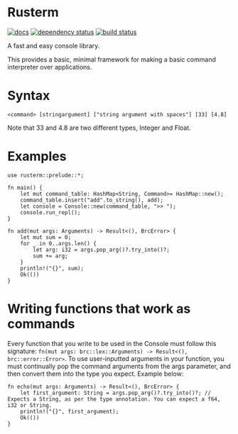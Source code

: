 # Rusterm
[![docs](https://docs.rs/rusterm/badge.svg)](https://docs.rs/rusterm)
[![dependency status](https://deps.rs/crate/rusterm/0.1.2/status.svg)](https://deps.rs/crate/rusterm/0.1.2)
[![build status](https://github.com/tduck973564/rusterm/workflows/Rust/badge.svg)](https://github.com/tduck973564/rusterm/actions)


A fast and easy console library.
 
This provides a basic, minimal framework for making a basic command interpreter over applications. 

# Syntax
 
`<command> [stringargument] ["string argument with spaces"] [33] [4.8]`

Note that 33 and 4.8 are two different types, Integer and Float. 

# Examples

```
use rusterm::prelude::*;

fn main() {
    let mut command_table: HashMap<String, Command>= HashMap::new();
    command_table.insert("add".to_string(), add);
    let console = Console::new(command_table, ">> ");
    console.run_repl();
}

fn add(mut args: Arguments) -> Result<(), BrcError> {
    let mut sum = 0;
    for _ in 0..args.len() {
        let arg: i32 = args.pop_arg()?.try_into()?;
        sum += arg;
    }
    println!("{}", sum);
    Ok(())
}
```

# Writing functions that work as commands

Every function that you write to be used in the Console must follow this signature: `fn(mut args: brc::lex::Arguments) -> Result<(), brc::error::Error>`.
To use user-inputted arguments in your function, you must continually pop the command arguments from the args parameter, and then convert them into the type you expect.
Example below:

```
fn echo(mut args: Arguments) -> Result<(), BrcError> {
    let first_argument: String = args.pop_arg()?.try_into()?; // Expects a String, as per the type annotation. You can expect a f64, i32 or String.
    println!("{}", first_argument);
    Ok(())
}
```
